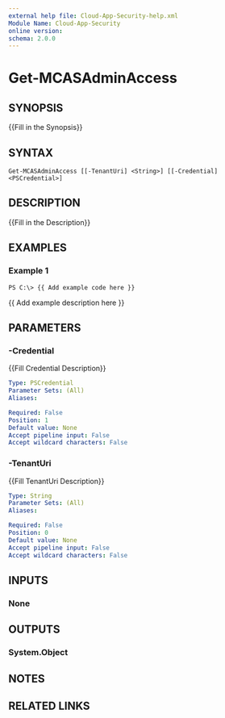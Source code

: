 ```yaml
---
external help file: Cloud-App-Security-help.xml
Module Name: Cloud-App-Security
online version: 
schema: 2.0.0
---
```


# Get-MCASAdminAccess

## SYNOPSIS
{{Fill in the Synopsis}}

## SYNTAX

```
Get-MCASAdminAccess [[-TenantUri] <String>] [[-Credential] <PSCredential>]
```

## DESCRIPTION
{{Fill in the Description}}

## EXAMPLES

### Example 1
```
PS C:\> {{ Add example code here }}
```

{{ Add example description here }}

## PARAMETERS

### -Credential
{{Fill Credential Description}}

```yaml
Type: PSCredential
Parameter Sets: (All)
Aliases: 

Required: False
Position: 1
Default value: None
Accept pipeline input: False
Accept wildcard characters: False
```

### -TenantUri
{{Fill TenantUri Description}}

```yaml
Type: String
Parameter Sets: (All)
Aliases: 

Required: False
Position: 0
Default value: None
Accept pipeline input: False
Accept wildcard characters: False
```

## INPUTS

### None


## OUTPUTS

### System.Object

## NOTES

## RELATED LINKS

